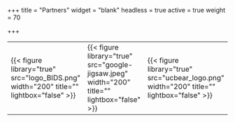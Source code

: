 +++
title = "Partners"
widget = "blank"
headless = true
active = true
weight = 70

+++

<table border="0" style="background-color: transparent; border: 0">
<tr>
<td style="vertical-align: middle; border: 0; background-color: transparent">
{{< figure library="true" src="logo_BIDS.png" width="200" title="" lightbox="false" >}}
</td><td style="vertical-align: middle; border: 0; background-color: transparent">
{{< figure library="true" src="google-jigsaw.jpeg" width="200" title="" lightbox="false" >}}
</td><td style="vertical-align: middle; border: 0; background-color: transparent">
{{< figure library="true" src="ucbear_logo.png" width="200" title="" lightbox="false" >}}
</td></tr>
</table>
